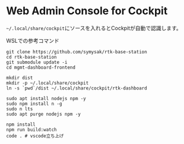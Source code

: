 # Web Admin Console for Cockpit
`~/.local/share/cockpit`にソースを入れるとCockpitが自動で認識します。

WSLでの参考コマンド
```
git clone https://github.com/symysak/rtk-base-station
cd rtk-base-station
git submodule update -i
cd mgmt-dashboard-frontend

mkdir dist
mkdir -p ~/.local/share/cockpit
ln -s `pwd`/dist ~/.local/share/cockpit/rtk-dashboard

sudo apt install nodejs npm -y
sudo npm install n -g
sudo n lts
sudo apt purge nodejs npm -y

npm install
npm run build:watch
code . # vscode立ち上げ
```